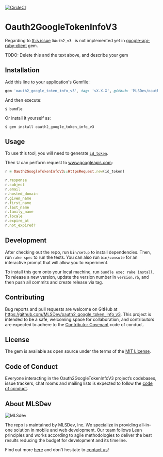 [![CircleCI](https://circleci.com/gh/MLSDev/oauth2_google_token_info_v3/tree/master.svg?style=svg)](https://circleci.com/gh/MLSDev/oauth2_google_token_info_v3/tree/master)


# Oauth2GoogleTokenInfoV3

Regarding to [this issue](https://github.com/googleapis/google-api-ruby-client/issues/596) `OAuth2_v3 ` is not implemented yet in [google-api-ruby-client](https://github.com/googleapis/google-api-ruby-client) gem.

TODO: Delete this and the text above, and describe your gem

## Installation

Add this line to your application's Gemfile:

```ruby
gem 'oauth2_google_token_info_v3', tag: 'vX.X.X', github: 'MLSDev/oauth2_google_token_info_v3'
```

And then execute:

    $ bundle

Or install it yourself as:

    $ gem install oauth2_google_token_info_v3

## Usage

To use this tool, you will need to generate [`id_token`](https://developers.google.com/identity/sign-in/web/backend-auth#send-the-id-token-to-your-server).

Then U can perform request to www.googleapis.com:

```ruby
r = Oauth2GoogleTokenInfoV3::HttpsRequest.new(id_token)

r.response
r.subject
r.email
r.hosted_domain
r.given_name
r.first_name
r.last_name
r.family_name
r.locale
r.expire_at
r.not_expired?
```

## Development

After checking out the repo, run `bin/setup` to install dependencies. Then, run `rake spec` to run the tests. You can also run `bin/console` for an interactive prompt that will allow you to experiment.

To install this gem onto your local machine, run `bundle exec rake install`. To release a new version, update the version number in `version.rb`, and then push all commits and create release via tag.

## Contributing

Bug reports and pull requests are welcome on GitHub at https://github.com/MLSDev/oauth2_google_token_info_v3. This project is intended to be a safe, welcoming space for collaboration, and contributors are expected to adhere to the [Contributor Covenant](http://contributor-covenant.org) code of conduct.

## License

The gem is available as open source under the terms of the [MIT License](https://opensource.org/licenses/MIT).

## Code of Conduct

Everyone interacting in the Oauth2GoogleTokenInfoV3 project’s codebases, issue trackers, chat rooms and mailing lists is expected to follow the [code of conduct](https://github.com/MLSDev/oauth2_google_token_info_v3/blob/master/CODE_OF_CONDUCT.md).

## About MLSDev

![MLSdev][logo]

The repo is maintained by MLSDev, Inc. We specialize in providing all-in-one solution in mobile and web development. Our team follows Lean principles and works according to agile methodologies to deliver the best results reducing the budget for development and its timeline.

Find out more [here][mlsdev] and don't hesitate to [contact us][contact]!

[mlsdev]:  https://mlsdev.com
[contact]: https://mlsdev.com/contact_us
[logo]:    https://raw.githubusercontent.com/MLSDev/development-standards/master/mlsdev-logo.png "Mlsdev"

